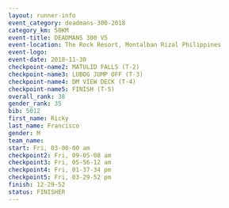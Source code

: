 ```yaml
---
layout: runner-info 
event_category: deadmans-300-2018 
category_km: 50KM 
event-title: DEADMANS 300 V5 
event-location: The Rock Resort, Montalban Rizal Philippines 
event-logo: 
event-date: 2018-11-30 
checkpoint-name2: MATULID FALLS (T-2) 
checkpoint-name3: LUBOG JUMP OFF (T-3) 
checkpoint-name4: DM VIEW DECK (T-4) 
checkpoint-name5: FINISH (T-5) 
overall_rank: 38
gender_rank: 35
bib: 5012
first_name: Ricky
last_name: Francisco
gender: M
team_name: 
start: Fri, 03-00-00 am
checkpoint2: Fri, 09-05-08 am
checkpoint3: Fri, 05-56-12 am
checkpoint4: Fri, 01-37-34 pm
checkpoint5: Fri, 03-29-52 pm
finish: 12-29-52
status: FINISHER
---
```

